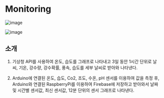 # Monitoring

![image](https://github.com/user-attachments/assets/442938d1-300a-4644-be4e-32a5c6a48b9f)

![image](https://github.com/user-attachments/assets/485a0950-ca6f-4cdd-a329-13ce8d171d0b)


## 소개
1. 기상청 API를 사용하여  온도, 습도를 그래프로 나타내고 3일 동안 1시간 단위로 날씨, 기온, 강수량, 강수확률, 풍속, 습도를 세부 날씨로 받아와 나타낸다.

2. Arduino에 연결된 온도, 습도, Co2, 조도, 수온, pH 센서를 이용하여 값을 측정 후, Arduino와 연결된 RaspberryPi를 이용하여 Firebase에 저장하고 받아와서 날짜 및 시간별 센서값, 최신 센서값, 12분 단위의 센서 그래프로 나타낸다.
